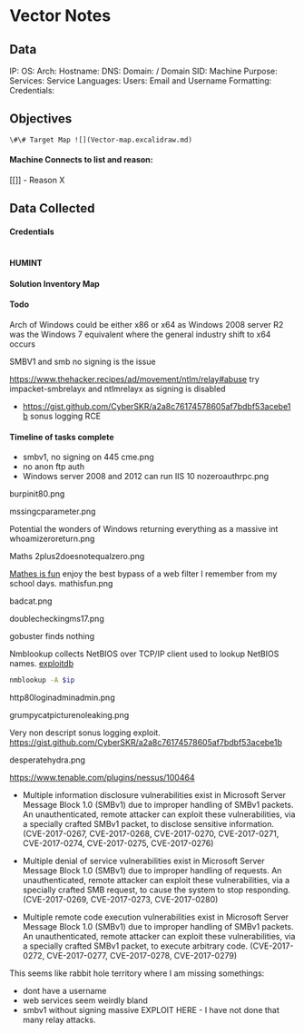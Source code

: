 # Vector Notes

## Data 

IP: 
OS:
Arch:
Hostname:
DNS:
Domain:  / Domain SID:
Machine Purpose: 
Services:
Service Languages:
Users:
Email and Username Formatting:
Credentials:

## Objectives

`\#\# Target Map ![](Vector-map.excalidraw.md)`

#### Machine Connects to list and reason:

[[]] - Reason X

## Data Collected

#### Credentials
```
```

#### HUMINT


#### Solution Inventory Map


#### Todo 

Arch of Windows could be either x86 or x64 as Windows 2008 server R2 was the Windows 7 equivalent where the general industry shift to x64 occurs  

SMBV1 and smb no signing is the issue 

https://www.thehacker.recipes/ad/movement/ntlm/relay#abuse
try impacket-smbrelayx and ntlmrelayx as signing is disabled

- https://gist.github.com/CyberSKR/a2a8c76174578605af7bdbf53acebe1b sonus logging RCE

#### Timeline of tasks complete

- smbv1, no signing on 445
cme.png
- no anon ftp auth
- Windows server 2008 and 2012 can run IIS 10
nozeroauthrpc.png

burpinit80.png


mssingcparameter.png

Potential the wonders of Windows returning everything as a massive int
whoamizeroreturn.png

Maths 
2plus2doesnotequalzero.png

[Mathes is fun](https://www.mathsisfun.com/games/tanks.html) enjoy the best bypass of a web filter I remember from my school days.
mathisfun.png

badcat.png

doublecheckingms17.png

gobuster finds nothing

Nmblookup collects NetBIOS over TCP/IP client used to lookup NetBIOS names. [exploitdb](https://www.exploit-db.com/docs/48760)
```bash
nmblookup -A $ip
```

http80loginadminadmin.png

grumpycatpicturenoleaking.png

Very non descript sonus logging exploit.
https://gist.github.com/CyberSKR/a2a8c76174578605af7bdbf53acebe1b

desperatehydra.png


https://www.tenable.com/plugins/nessus/100464  
- Multiple information disclosure vulnerabilities exist in Microsoft Server Message Block 1.0 (SMBv1) due to improper handling of SMBv1 packets. An unauthenticated, remote attacker can exploit these vulnerabilities, via a specially crafted SMBv1 packet, to disclose sensitive information. (CVE-2017-0267, CVE-2017-0268, CVE-2017-0270, CVE-2017-0271, CVE-2017-0274, CVE-2017-0275, CVE-2017-0276)  
  
- Multiple denial of service vulnerabilities exist in Microsoft Server Message Block 1.0 (SMBv1) due to improper handling of requests. An unauthenticated, remote attacker can exploit these vulnerabilities, via a specially crafted SMB request, to cause the system to stop responding. (CVE-2017-0269, CVE-2017-0273, CVE-2017-0280)  
  
- Multiple remote code execution vulnerabilities exist in Microsoft Server Message Block 1.0 (SMBv1) due to improper handling of SMBv1 packets. An unauthenticated, remote attacker can exploit these vulnerabilities, via a specially crafted SMBv1 packet, to execute arbitrary code. (CVE-2017-0272, CVE-2017-0277, CVE-2017-0278, CVE-2017-0279)

This seems like rabbit hole territory where I am missing somethings:
- dont have a username
- web services seem weirdly bland 
- smbv1 without signing massive EXPLOIT HERE - I have not done that many relay attacks. 